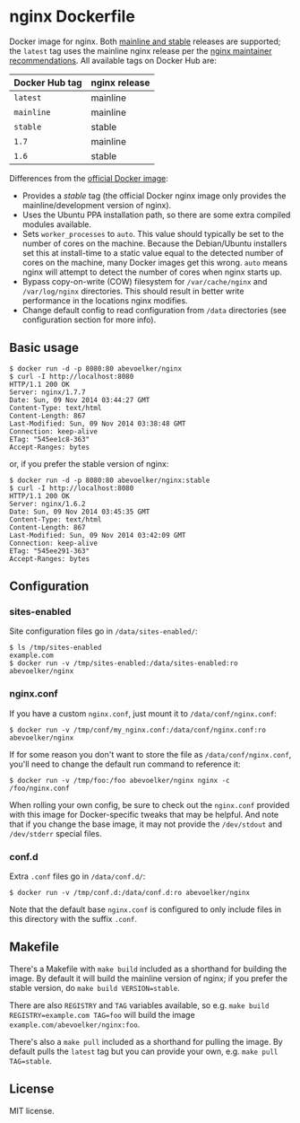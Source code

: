 # nginx Dockerfile

Docker image for nginx. Both [mainline and stable][mainline-vs-stable] releases are supported; the `latest` tag uses the mainline nginx release per the [nginx maintainer recommendations][mainline-vs-stable].  All available tags on Docker Hub are:

| Docker Hub tag | nginx release |
|----------------|---------------|
| `latest`       | mainline      |
| `mainline`     | mainline      |
| `stable`       | stable        |
| `1.7`          | mainline      |
| `1.6`          | stable        |

Differences from the [official Docker image][official-image]:

* Provides a *stable* tag (the official Docker nginx image only provides the mainline/development version of nginx).
* Uses the Ubuntu PPA installation path, so there are some extra compiled modules available.
* Sets `worker_processes` to `auto`. This value should typically be set to the number of cores on the machine.  Because the Debian/Ubuntu installers set this at install-time to a static value equal to the detected number of cores on the machine, many Docker images get this wrong.  `auto` means nginx will attempt to detect the number of cores when nginx starts up.
* Bypass copy-on-write (COW) filesystem for `/var/cache/nginx` and `/var/log/nginx` directories.  This should result in better write performance in the locations nginx modifies.
* Change default config to read configuration from `/data` directories (see configuration section for more info).

## Basic usage

```
$ docker run -d -p 8080:80 abevoelker/nginx
$ curl -I http://localhost:8080
HTTP/1.1 200 OK
Server: nginx/1.7.7
Date: Sun, 09 Nov 2014 03:44:27 GMT
Content-Type: text/html
Content-Length: 867
Last-Modified: Sun, 09 Nov 2014 03:38:48 GMT
Connection: keep-alive
ETag: "545ee1c8-363"
Accept-Ranges: bytes
```

or, if you prefer the stable version of nginx:

```
$ docker run -d -p 8080:80 abevoelker/nginx:stable
$ curl -I http://localhost:8080
HTTP/1.1 200 OK
Server: nginx/1.6.2
Date: Sun, 09 Nov 2014 03:45:35 GMT
Content-Type: text/html
Content-Length: 867
Last-Modified: Sun, 09 Nov 2014 03:42:09 GMT
Connection: keep-alive
ETag: "545ee291-363"
Accept-Ranges: bytes
```

## Configuration

### sites-enabled

Site configuration files go in `/data/sites-enabled/`:

```
$ ls /tmp/sites-enabled
example.com
$ docker run -v /tmp/sites-enabled:/data/sites-enabled:ro abevoelker/nginx
```

### nginx.conf

If you have a custom `nginx.conf`, just mount it to `/data/conf/nginx.conf`:

```
$ docker run -v /tmp/conf/my_nginx.conf:/data/conf/nginx.conf:ro abevoelker/nginx
```

If for some reason you don't want to store the file as `/data/conf/nginx.conf`, you'll need to change the default run command to reference it:

```
$ docker run -v /tmp/foo:/foo abevoelker/nginx nginx -c /foo/nginx.conf
```

When rolling your own config, be sure to check out the `nginx.conf` provided with this image for Docker-specific tweaks that may be helpful.  And note that if you change the base image, it may not provide the `/dev/stdout` and `/dev/stderr` special files.

### conf.d

Extra `.conf` files go in `/data/conf.d/`:

```
$ docker run -v /tmp/conf.d:/data/conf.d:ro abevoelker/nginx
```

Note that the default base `nginx.conf` is configured to only include files in this directory with the suffix `.conf`.

## Makefile

There's a Makefile with `make build` included as a shorthand for building the image.  By default it will build the mainline version of nginx; if you prefer the stable version, do `make build VERSION=stable`.

There are also `REGISTRY` and `TAG` variables available, so e.g. `make build REGISTRY=example.com TAG=foo` will build the image `example.com/abevoelker/nginx:foo`.

There's also a `make pull` included as a shorthand for pulling the image.  By default pulls the `latest` tag but you can provide your own, e.g. `make pull TAG=stable`.

## License

MIT license.

[mainline-vs-stable]: http://nginx.com/blog/nginx-1-6-1-7-released/
[official-image]: https://github.com/nginxinc/docker-nginx
